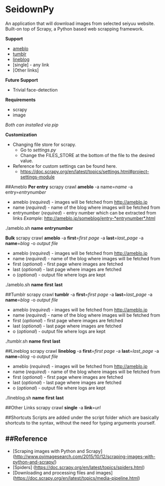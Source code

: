 SeidownPy
=============
An application that will download images from selected seiyuu website.
Built-on top of Scrapy, a Python based web scrapping framework.

**Support**
* [ameblo](http://ameblo.jp)
* [tumblr](https://tumblr.com)
* [lineblog](http://lineblog.me/)
* [single] - any link
* [Other links]

**Future Support**
* Trivial face-detection

**Requirements**
* scrapy
* image

*Both can installed via pip*

**Customization**
* Changing file store for scrapy.
    - Go to *settings.py*
    - Change the FILES_STORE at the bottom of the file to the desired value.
* Reference for custom settings can be found here.
    - https://doc.scrapy.org/en/latest/topics/settings.html#project-settings-module

##Ameblo
**Per entry**
scrapy crawl **ameblo** -a name=*name* -a entry=*entrynumber*
* ameblo (*required*) - images will be fetched from http://ameblo.jp
* name (*required*) - name of the blog where images will be fetched from
* entrynumber (*required*) - entry number which can be extracted from links
*Example:* http://ameblo.jp/someblog/entry-*entrynumber*.html

./ameblo.sh **name** **entrynumber**

**Bulk**
scrapy crawl **ameblo** -a **first**=*first page* -a **last**=*last_page* -a **name**=*blog* -o *output file*

* ameblo (*required*) - images will be fetched from http://ameblo.jp
* name (*required*) - name of the blog where images will be fetched from
* first (*optional*) - first page where images are fetched
* last (*optional*) - last page where images are fetched
* o (*optional*) - output file where logs are kept

./ameblo.sh **name** **first** **last**

##Tumblr
scrapy crawl **tumblr** -a **first**=*first page* -a **last**=*last_page* -a **name**=*blog* -o *output file*

* ameblo (*required*) - images will be fetched from http://ameblo.jp
* name (*required*) - name of the blog where images will be fetched from
* first (*optional*) - first page where images are fetched
* last (*optional*) - last page where images are fetched
* o (*optional*) - output file where logs are kept

./tumblr.sh **name** **first** **last**

##Lineblog
scrapy crawl **lineblog** -a **first**=*first page* -a **last**=*last_page* -a **name**=*blog* -o *output file*

* ameblo (*required*) - images will be fetched from http://ameblo.jp
* name (*required*) - name of the blog where images will be fetched from
* first (*optional*) - first page where images are fetched
* last (*optional*) - last page where images are fetched
* o (*optional*) - output file where logs are kept

./lineblog.sh **name** **first** **last**

##Other Links
scrapy crawl **single** -a **link**=*url*

##Shortcuts
Scripts are added under the script folder which are basically shortcuts to the syntax, without the need for typing arguments yourself.

##Reference
-------------
* [Scraping images with Python and Scrapy] (http://www.pyimagesearch.com/2015/10/12/scraping-images-with-python-and-scrapy/)
* [Spiders] (https://doc.scrapy.org/en/latest/topics/spiders.html)
* [Downloading and processing files and images] (https://doc.scrapy.org/en/latest/topics/media-pipeline.html)

